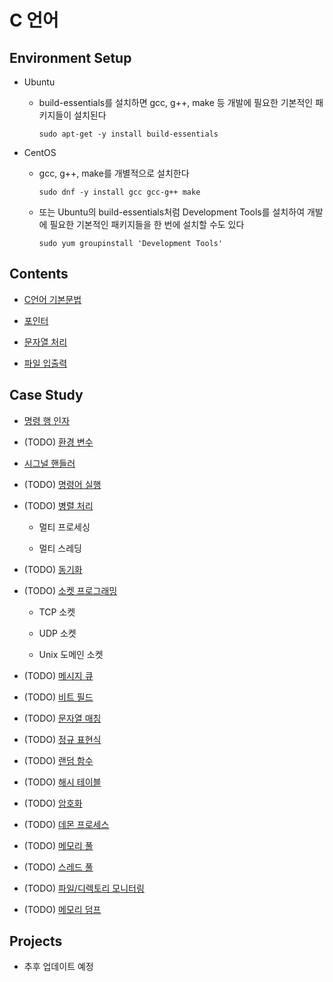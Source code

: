 # C 언어

## Environment Setup

- Ubuntu

    - build-essentials를 설치하면 gcc, g++, make 등 개발에 필요한 기본적인 패키지들이 설치된다

        ```
        sudo apt-get -y install build-essentials
        ```

- CentOS

    - gcc, g++, make를 개별적으로 설치한다

        ```
        sudo dnf -y install gcc gcc-g++ make
        ```

    - 또는 Ubuntu의 build-essentials처럼 Development Tools를 설치하여 개발에 필요한 기본적인 패키지들을 한 번에 설치할 수도 있다

        ```
        sudo yum groupinstall 'Development Tools'
        ```

## Contents

- [C언어 기본문법](basics/grammar.md)

- [포인터](basics/pointer.md)

- [문자열 처리](basics/string.md)

- [파일 입출력](basics/file_io.md)

## Case Study

- [명령 행 인자](case_study/command-line_argument.md)

- (TODO) [환경 변수](case_study/env_variable.md)

- [시그널 핸들러](case_study/signal.md)

- (TODO) [명령어 실행](case_study/execution.md)

- (TODO) [병렬 처리](case_study/parallel.md)

    - 멀티 프로세싱

    - 멀티 스레딩

- (TODO) [동기화](case_study/sync.md)

- (TODO) [소켓 프로그래밍](case_study/socket.md)

    - TCP 소켓

    - UDP 소켓

    - Unix 도메인 소켓

- (TODO) [메시지 큐](case_study/message_queue.md)

- (TODO) [비트 필드](case_study/bit_field.md)

- (TODO) [문자열 매칭](case_study/string_match.md)

- (TODO) [정규 표현식](case_study/regex.md)

- (TODO) [랜덤 함수](case_study/random.md)

- (TODO) [해시 테이블](case_study/hash.md)

- (TODO) [암호화](case_study/crypto.md)

- (TODO) [데몬 프로세스](case_study/daemon.md)

- (TODO) [메모리 풀](case_study/memory_pool.md)

- (TODO) [스레드 풀](case_study/thread_pool.md)

- (TODO) [파일/디렉토리 모니터링](case_study/file_dir_monitor.md)

- (TODO) [메모리 덤프](case_study/memory_dump.md)

## Projects

- 추후 업데이트 예정
